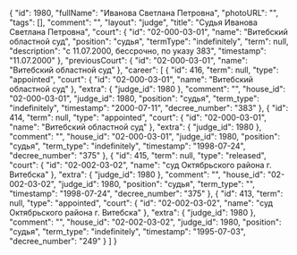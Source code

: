 {
    "id": 1980,
    "fullName": "Иванова Светлана Петровна",
    "photoURL": "",
    "tags": [],
    "comment": "",
    "layout": "judge",
    "title": "Судья Иванова Светлана Петровна",
    "court": {
        "id": "02-000-03-01",
        "name": "Витебский областной суд",
        "position": "судья",
        "termType": "indefinitely",
        "term": null,
        "description": "c 11.07.2000, бессрочно, по указу 383",
        "timestamp": "11.07.2000"
    },
    "previousCourt": {
        "id": "02-000-03-01",
        "name": "Витебский областной суд"
    },
    "career": [
        {
            "id": 416,
            "term": null,
            "type": "appointed",
            "court": {
                "id": "02-000-03-01",
                "name": "Витебский областной суд"
            },
            "extra": {
                "judge_id": 1980
            },
            "comment": "",
            "house_id": "02-000-03-01",
            "judge_id": 1980,
            "position": "судья",
            "term_type": "indefinitely",
            "timestamp": "2000-07-11",
            "decree_number": "383"
        },
        {
            "id": 414,
            "term": null,
            "type": "appointed",
            "court": {
                "id": "02-000-03-01",
                "name": "Витебский областной суд"
            },
            "extra": {
                "judge_id": 1980
            },
            "comment": "",
            "house_id": "02-000-03-01",
            "judge_id": 1980,
            "position": "судья",
            "term_type": "indefinitely",
            "timestamp": "1998-07-24",
            "decree_number": "375"
        },
        {
            "id": 415,
            "term": null,
            "type": "released",
            "court": {
                "id": "02-002-03-02",
                "name": "суд Октябрьского района г. Витебска"
            },
            "extra": {
                "judge_id": 1980
            },
            "comment": "",
            "house_id": "02-002-03-02",
            "judge_id": 1980,
            "position": "судья",
            "term_type": "",
            "timestamp": "1998-07-24",
            "decree_number": "375"
        },
        {
            "id": 413,
            "term": null,
            "type": "appointed",
            "court": {
                "id": "02-002-03-02",
                "name": "суд Октябрьского района г. Витебска"
            },
            "extra": {
                "judge_id": 1980
            },
            "comment": "",
            "house_id": "02-002-03-02",
            "judge_id": 1980,
            "position": "судья",
            "term_type": "indefinitely",
            "timestamp": "1995-07-03",
            "decree_number": "249"
        }
    ]
}